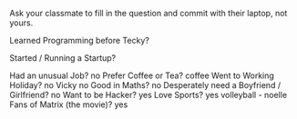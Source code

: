 Ask your classmate to fill in the question and commit with their laptop, not yours.

Learned Programming before Tecky?

Started / Running a Startup?

Had an unusual Job?
no
Prefer Coffee or Tea?
coffee
Went to Working Holiday? no Vicky
no
Good in Maths?
no
Desperately need a Boyfriend / Girlfriend?
no
Want to be Hacker?
yes
Love Sports?
yes volleyball - noelle
Fans of Matrix (the movie)?
yes